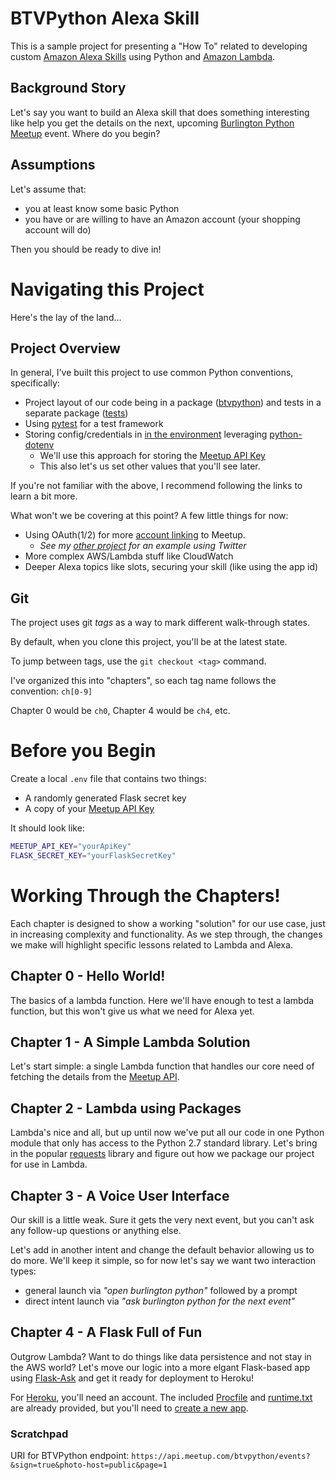 # BTVPython Alexa Skill

This is a sample project for presenting a "How To" related to developing custom
[Amazon Alexa Skills](https://developer.amazon.com/alexa-skills-kit) using Python 
and [Amazon Lambda](https://aws.amazon.com/lambda/).

## Background Story

Let's say you want to build an Alexa skill that does something interesting like help you
get the details on the next, upcoming 
[Burlington Python Meetup](https://www.meetup.com/btvpython/) event. Where do you begin?

## Assumptions

Let's assume that:
* you at least know some basic Python
* you have or are willing to have an Amazon account (your shopping account will do)

Then you should be ready to dive in!

# Navigating this Project

Here's the lay of the land...

## Project Overview

In general, I've built this project to use common Python conventions, specifically:

* Project layout of our code being in a package ([btvpython](./btvpython)) and tests in a separate
package ([tests](./tests))
* Using [pytest](http://doc.pytest.org) for a test framework
* Storing config/credentials in [in the environment](https://12factor.net/config) leveraging
[python-dotenv](https://github.com/theskumar/python-dotenv)
    * We'll use this approach for storing the [Meetup API Key](https://secure.meetup.com/meetup_api/key/)
    * This also let's us set other values that you'll see later.

If you're not familiar with the above, I recommend following the links to learn a bit more.

What won't we be covering at this point? A few little things for now:
* Using OAuth(1/2) for more [account linking](https://developer.amazon.com/public/solutions/alexa/alexa-skills-kit/docs/linking-an-alexa-user-with-a-user-in-your-system) 
to Meetup. 
    * _See my [other project](https://github.com/voutilad/dear-leader) for an example using Twitter_
* More complex AWS/Lambda stuff like CloudWatch
* Deeper Alexa topics like slots, securing your skill (like using the app id)

## Git
The project uses git _tags_ as a way to mark different walk-through states.

By default, when you clone this project, you'll be at the latest state.

To jump between tags, use the `git checkout <tag>` command.

I've organized this into "chapters", so each tag name follows the convention: `ch[0-9]`

Chapter 0 would be `ch0`, Chapter 4 would be `ch4`, etc.


# Before you Begin

Create a local `.env` file that contains two things:
* A randomly generated Flask secret key
* A copy of your [Meetup API Key](https://secure.meetup.com/meetup_api/key/)

It should look like:
```bash
MEETUP_API_KEY="yourApiKey"
FLASK_SECRET_KEY="yourFlaskSecretKey"

```

# Working Through the Chapters!

Each chapter is designed to show a working "solution" for our use case, just in increasing
complexity and functionality. As we step through, the changes we make will highlight specific
lessons related to Lambda and Alexa.

## Chapter 0 - Hello World!

The basics of a lambda function. Here we'll have enough to test a lambda function, but this
won't give us what we need for Alexa yet.

## Chapter 1 - A Simple Lambda Solution

Let's start simple: a single Lambda function that handles our core need of fetching the details
from the [Meetup API](https://www.meetup.com/meetup_api/docs/).

## Chapter 2 - Lambda using Packages

Lambda's nice and all, but up until now we've put all our code in one Python module that only 
has access to the Python 2.7 standard library. Let's bring in the popular 
[requests](http://docs.python-requests.org/en/master/#) library and figure out how we 
package our project for use in Lambda.

## Chapter 3 - A Voice User Interface

Our skill is a little weak. Sure it gets the very next event, but you can't ask any follow-up
questions or anything else.

Let's add in another intent and change the default behavior allowing us to do more. We'll keep it simple,
so for now let's say we want two interaction types:

* general launch via _"open burlington python"_ followed by a prompt
* direct intent launch via _"ask burlington python for the next event"_

## Chapter 4 - A Flask Full of Fun

Outgrow Lambda? Want to do things like data persistence and not stay in the AWS
world? Let's move our logic into a more elgant Flask-based app using [Flask-Ask](https://github.com/johnwheeler/flask-ask) 
and get it ready for deployment to Heroku!

For [Heroku](https://www.heroku.com), you'll need an account. The included [Procfile](./Procfile) and
[runtime.txt](./runtime.txt) are already provided, but you'll need to [create a new app](https://dashboard.heroku.com/new?org=personal-apps).


### Scratchpad

URI for BTVPython endpoint: `https://api.meetup.com/btvpython/events?&sign=true&photo-host=public&page=1`
